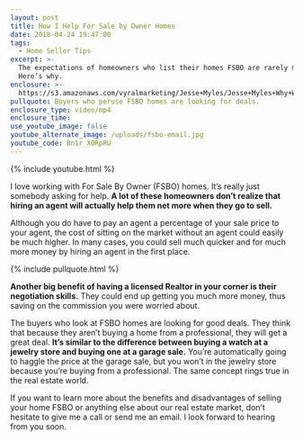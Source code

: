 ```yaml
---
layout: post
title: How I Help For Sale by Owner Homes
date: 2018-04-24 19:47:00
tags:
  - Home Seller Tips
excerpt: >-
  The expectations of homeowners who list their homes FSBO are rarely met.
  Here’s why.
enclosure: >-
  https://s3.amazonaws.com/vyralmarketing/Jesse+Myles/Jesse+Myles+Why+We+Like+Working+With+FSBOs.mp4
pullquote: Buyers who peruse FSBO homes are looking for deals.
enclosure_type: video/mp4
enclosure_time:
use_youtube_image: false
youtube_alternate_image: /uploads/fsbo-email.jpg
youtube_code: Bn1r_X0RpRU
---
```


{% include youtube.html %}

I love working with For Sale By Owner (FSBO) homes. It’s really just somebody asking for help. **A lot of these homeowners don’t realize that hiring an agent will actually help them net more when they go to sell.**

Although you do have to pay an agent a percentage of your sale price to your agent, the cost of sitting on the market without an agent could easily be much higher. In many cases, you could sell much quicker and for much more money by hiring an agent in the first place.

{% include pullquote.html %}

**Another big benefit of having a licensed Realtor in your corner is their negotiation skills.** They could end up getting you much more money, thus saving on the commission you were worried about.

The buyers who look at FSBO homes are looking for good deals. They think that because they aren’t buying a home from a professional, they will get a great deal. **It’s similar to the difference between buying a watch at a jewelry store and buying one at a garage sale.** You’re automatically going to haggle the price at the garage sale, but you won’t in the jewelry store because you’re buying from a professional. The same concept rings true in the real estate world.

If you want to learn more about the benefits and disadvantages of selling your home FSBO or anything else about our real estate market, don’t hesitate to give me a call or send me an email. I look forward to hearing from you soon.
